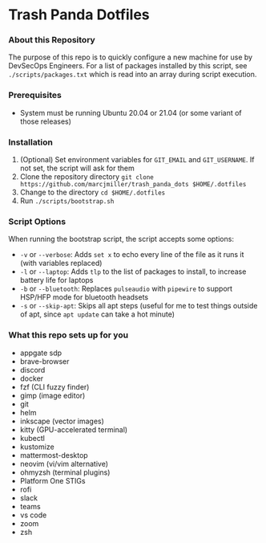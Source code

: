 # Trash Panda Dotfiles

### About this Repository
The purpose of this repo is to quickly configure a new machine for use by DevSecOps Engineers. For a list of packages installed by this script, see `./scripts/packages.txt` which is read into an array during script execution.

### Prerequisites
- System must be running Ubuntu 20.04 or 21.04 (or some variant of those releases)

### Installation
1. (Optional) Set environment variables for `GIT_EMAIL` and `GIT_USERNAME`. If not set, the script will ask for them
2. Clone the repository  directory
```git clone https://github.com/marcjmiller/trash_panda_dots $HOME/.dotfiles```
3. Change to the directory
```cd $HOME/.dotfiles```
4. Run
```./scripts/bootstrap.sh```

### Script Options
When running the bootstrap script, the script accepts some options:

- `-v` or `--verbose`: Adds `set x` to echo every line of the file as it runs it (with variables replaced)
- `-l` or `--laptop`: Adds `tlp` to the list of packages to install, to increase battery life for laptops
- `-b` or `--bluetooth`: Replaces `pulseaudio` with `pipewire` to support HSP/HFP mode for bluetooth headsets
- `-s` or `--skip-apt`: Skips all apt steps (useful for me to test things outside of apt, since `apt update` can take a hot minute)

### What this repo sets up for you
- appgate sdp
- brave-browser
- discord
- docker
- fzf (CLI fuzzy finder)
- gimp (image editor)
- git
- helm
- inkscape (vector images)
- kitty (GPU-accelerated terminal)
- kubectl
- kustomize
- mattermost-desktop
- neovim (vi/vim alternative)
- ohmyzsh (terminal plugins)
- Platform One STIGs
- rofi
- slack
- teams
- vs code
- zoom
- zsh
